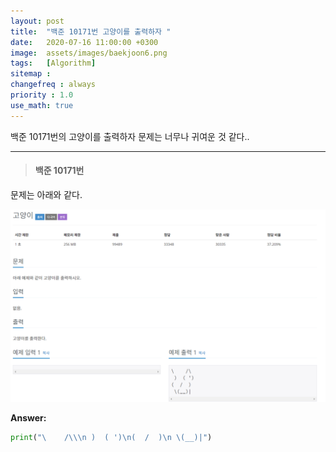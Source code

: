 ```yaml
---
layout: post
title:  "백준 10171번 고양이를 출력하자 "
date:   2020-07-16 11:00:00 +0300
image:  assets/images/baekjoon6.png
tags:   [Algorithm]
sitemap :
changefreq : always
priority : 1.0
use_math: true
---
```



백준 10171번의 고양이를 출력하자 문제는 너무나 귀여운 것 같다.. 


----------

> #### 백준 10171번 

문제는 아래와 같다.

<center><img src="../assets/images/baekjoon6.png" ></center>

**Answer:**

```python 
print("\    /\\\n )  ( ')\n(  /  )\n \(__)|")
```
